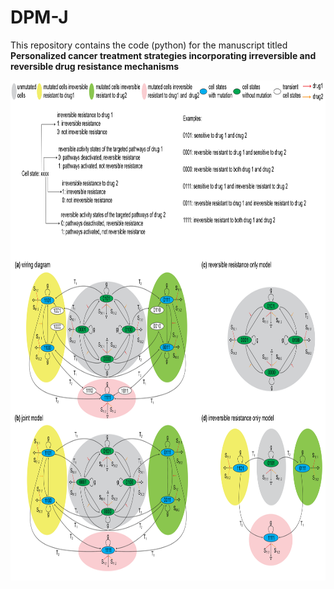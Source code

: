 # DPM-J
This repository contains the code (python) for the manuscript titled<br/>
**Personalized cancer treatment strategies incorporating irreversible and reversible drug resistance mechanisms**
<div align="center">
<img src="/Figures/Fig 1.png" width="800" height="800" title="Overview of proliferation and transitions among cell states and structures of the mathematical model">
</div>
